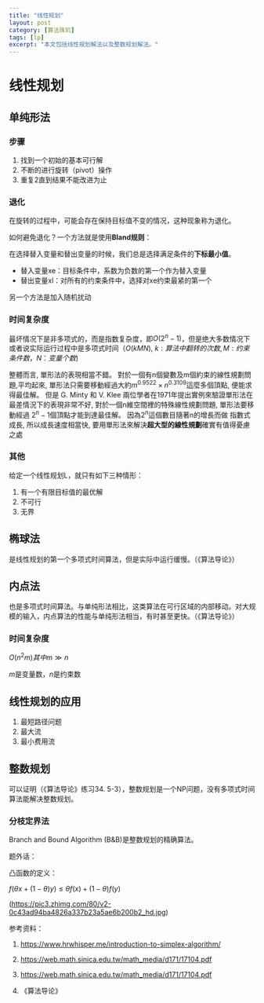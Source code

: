 ```yaml
---
title: "线性规划"
layout: post
category: [算法珠玑]
tags: [lp]
excerpt: "本文包括线性规划解法以及整数规划解法。"
---
```


# 线性规划

## 单纯形法

### 步骤

1. 找到一个初始的基本可行解
2. 不断的进行旋转（pivot）操作
3. 重复2直到结果不能改进为止

### 退化

在旋转的过程中，可能会存在保持目标值不变的情况，这种现象称为退化。

如何避免退化？一个方法就是使用**Bland规则**：

在选择替入变量和替出变量的时候，我们总是选择满足条件的**下标最小值**。

- 替入变量xe：目标条件中，系数为负数的第一个作为替入变量
- 替出变量xl：对所有的约束条件中，选择对xe约束最紧的第一个

另一个方法是加入随机扰动

### 时间复杂度

最坏情况下是非多项式的，而是指数复杂度，即$O(2^n-1)$，但是绝大多数情况下或者说实际运行过程中是多项式时间（$O(kMN)$, $k: 算法中翻转的次数, M: 约束条件数，N：变量个数$)

整體而言, 單形法的表現相當不錯。 對於一個有n個變數及m個約束的線性規劃問題,平均起來, 單形法只需要移動經過大約$m^{0.9522} × n^{0.3109}$這麼多個頂點, 便能求得最佳解。 但是 G. Minty 和 V. Klee 兩位學者在1971年提出實例來驗證單形法在最差情況下的表現非常不好, 對於一個n維空間裡的特殊線性規劃問題, 單形法要移動經過 $2^n −1$個頂點才能到達最佳解。 因為$2^n​$這個數目隨著n的增長而做 指數式成長, 所以成長速度相當快, 要用單形法來解決**超大型的線性規劃**確實有值得憂慮之處

### 其他

给定一个线性规划L，就只有如下三种情形：

1. 有一个有限目标值的最优解
2. 不可行
3. 无界

## 椭球法

是线性规划的第一个多项式时间算法，但是实际中运行缓慢。（《算法导论》）

## 内点法

也是多项式时间算法。与单纯形法相比，这类算法在可行区域的内部移动。对大规模的输入，内点算法的性能与单纯形法相当，有时甚至更快。（《算法导论》）

### 时间复杂度

$O(n^2m)  其中m\gg n$

$m$是变量数，$n$是约束数

## 线性规划的应用

1. 最短路径问题
2. 最大流
3. 最小费用流

## 整数规划

可以证明（《算法导论》练习34. 5-3），整数规划是一个NP问题，没有多项式时间算法能解决整数规划。

### 分枝定界法

Branch and Bound Algorithm (B&B)是整数规划的精确算法。





题外话：

凸函数的定义：

$f(\theta x+(1-\theta)y)\le \theta f(x) + (1-\theta)f(y)$

(https://pic3.zhimg.com/80/v2-0c43ad94ba4826a337b23a5ae6b200b2_hd.jpg)

参考资料：

1. https://www.hrwhisper.me/introduction-to-simplex-algorithm/

2. https://web.math.sinica.edu.tw/math_media/d171/17104.pdf
3. https://web.math.sinica.edu.tw/math_media/d171/17104.pdf
4. 《算法导论》